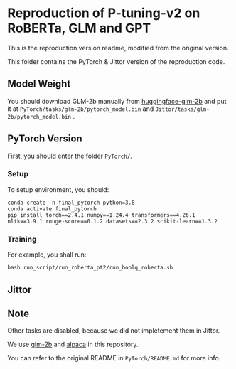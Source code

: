 # Reproduction of P-tuning-v2 on RoBERTa, GLM and GPT

This is the reproduction version readme, modified from the original version. 

This folder contains the PyTorch & Jittor version of the reproduction code. 

## Model Weight

You should download GLM-2b manually from [huggingface-glm-2b](https://huggingface.co/THUDM/glm-2b/resolve/main/pytorch_model.bin) and put it at `PyTorch/tasks/glm-2b/pytorch_model.bin` and `Jittor/tasks/glm-2b/pytorch_model.bin` . 

## PyTorch Version

First, you should enter the folder `PyTorch/`. 

### Setup

To setup environment, you should: 

```shell
conda create -n final_pytorch python=3.8
conda activate final_pytorch
pip install torch==2.4.1 numpy==1.24.4 transformers==4.26.1 nltk==3.9.1 rouge-score==0.1.2 datasets==2.3.2 scikit-learn==1.3.2
```

### Training

For example, you shall run: 

```shell
bash run_script/run_roberta_pt2/run_boolq_roberta.sh
```

## Jittor



## Note

Other tasks are disabled, because we did not impletement them in Jittor. 

We use [glm-2b](https://github.com/THUDM/GLM) and [alpaca](https://github.com/tatsu-lab/stanford_alpaca) in this repository. 

You can refer to the original README in `PyTorch/README.md` for more info. 